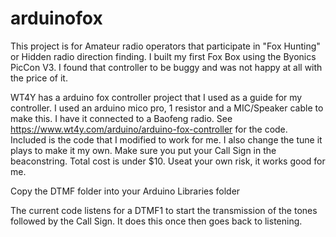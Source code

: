 # arduinofox
This project is for Amateur radio operators that participate in "Fox Hunting" or Hidden radio direction finding.  I built my first Fox Box using the Byonics PicCon V3.  I found that controller to be buggy and was not happy at all with the price of it. 

WT4Y has a arduino fox controller project that I used as a guide for my controller.  I used an arduino mico pro, 1 resistor and a MIC/Speaker cable to make this.  I have it connected to a Baofeng radio.  See https://www.wt4y.com/arduino/arduino-fox-controller  for the code.  Included is the code that I modified to work for me.  I also change the tune it plays to make it my own. Make sure you put your Call Sign in the beaconstring. Total cost is under $10.  Useat your own risk, it works good for me.

Copy the DTMF folder into your Arduino Libraries folder

The current code listens for a DTMF1 to start the transmission of the tones followed by the Call Sign.  It does this once then goes back to listening.
